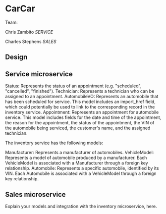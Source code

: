 # CarCar

Team:

Chris Zambito *SERVICE*

Charles Stephens *SALES*

## Design

## Service microservice

Status: Represents the status of an appointment (e.g. "scheduled", "cancelled", "finished").
Technician: Represents a technician who can be assigned to an appointment.
AutomobileVO: Represents an automobile that has been scheduled for service. This model includes an import_href field, which could potentially be used to link to the corresponding record in the inventory service.
Appointment: Represents an appointment for automobile service. This model includes fields for the date and time of the appointment, the reason for the appointment, the status of the appointment, the VIN of the automobile being serviced, the customer's name, and the assigned technician.

The inventory service has the following models:

Manufacturer: Represents a manufacturer of automobiles.
VehicleModel: Represents a model of automobile produced by a manufacturer. Each VehicleModel is associated with a Manufacturer through a foreign key relationship.
Automobile: Represents a specific automobile, identified by its VIN. Each Automobile is associated with a VehicleModel through a foreign key relationship.


## Sales microservice

Explain your models and integration with the inventory
microservice, here.
